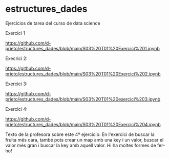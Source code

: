 # estructures_dades

Ejercicios de tarea del curso de data science

Exercici 1

https://github.com/d-prieto/estructures_dades/blob/main/S03%20T01%20Exercici%201.ipynb

Execrici 2:

https://github.com/d-prieto/estructures_dades/blob/main/S03%20T01%20Exercici%202.ipynb

Exercici 3:

https://github.com/d-prieto/estructures_dades/blob/main/S03%20T01%20exercici%203.ipynb

Exercici 4:

https://github.com/d-prieto/estructures_dades/blob/main/S03%20T01%20Exercici%204.ipynb

Texto de la profesora sobre este 4º ejercicio: En l'exercici de buscar la fruita més cara, també pots crear un map amb una key i un valor, buscar el valor més gran i buscar la key amb aquell valor. Hi ha moltes formes de fer-ho!
